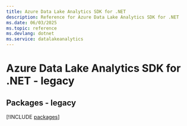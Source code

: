 ```yaml
---
title: Azure Data Lake Analytics SDK for .NET
description: Reference for Azure Data Lake Analytics SDK for .NET
ms.date: 06/03/2025
ms.topic: reference
ms.devlang: dotnet
ms.service: datalakeanalytics
---
```

# Azure Data Lake Analytics SDK for .NET - legacy
## Packages - legacy
[!INCLUDE [packages](data-lake-analytics-index.md)]